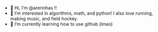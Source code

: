 - 👋 Hi, I’m @arerinhas !!
- 👀 I’m interested in algorithms, math, and python! I also love running, making music, and field hockey.
- 🌱 I’m currently learning how to use github (lmao)

<!---
arerinhas/arerinhas is a ✨ special ✨ repository because its `README.md` (this file) appears on your GitHub profile.
You can click the Preview link to take a look at your changes.
--->
